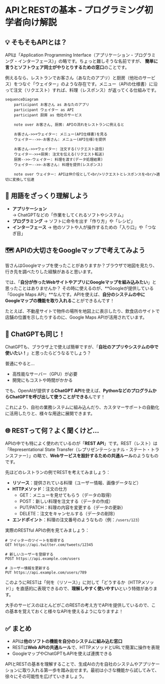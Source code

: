 # APIとRESTの基本 - プログラミング初学者向け解説

## 💡 そもそもAPIとは？

APIは「Application Programming Interface（アプリケーション・プログラミング・インターフェース）」の略です。ちょっと難しそうな名前ですが、
**簡単に言うとソフトウェア同士がやりとりするための窓口**のことです。

例えるなら、レストランでお客さん（あなたのアプリ）と厨房（他社のサービス）をつなぐ「ウェイター」のような存在です。メニュー（APIの仕様書）に沿って注文（リクエスト）すれば、料理（レスポンス）が返ってくる仕組みです。

```mermaid
sequenceDiagram
    participant お客さん as あなたのアプリ
    participant ウェイター as API
    participant 厨房 as 他社のサービス
    
    note over お客さん, 厨房: APIの流れをレストランに例えると
    
    お客さん->>+ウェイター: メニュー(API仕様書)を見る
    ウェイター-->>-お客さん: メニュー(API仕様)を提供
    
    お客さん->>+ウェイター: 注文する(リクエスト送信)
    ウェイター->>+厨房: 注文を伝える(リクエスト転送)
    厨房-->>-ウェイター: 料理を渡す(データ処理結果)
    ウェイター-->>-お客さん: 料理を提供(レスポンス)
    
    note over ウェイター: APIは仲介役として<br/>リクエストとレスポンスを<br/>適切に変換して伝達
```

## 🧠 用語をざっくり理解しよう

* **アプリケーション** → ChatGPTなどの「作業をしてくれるソフトやシステム」
* **プログラミング** → ソフトに命令を出す「作り方」や「レシピ」
* **インターフェース** → 他のソフトや人が操作するための「入り口」や「つなぎ目」

## 🗺️ APIの大切さをGoogleマップで考えてみよう

皆さんはGoogleマップを使ったことがありますか？ブラウザで地図を見たり、行き先を調べたりした経験があると思います。

では、「**自分が作ったWebサイトやアプリにGoogleマップを組み込みたい**」と思ったことはありませんか？
その時に使えるのが、**Googleが提供している「Google Maps API」**なんです。APIを使えば、**自分のシステムの中にGoogleマップの機能を取り入れる**ことができるんです！

たとえば、不動産サイトで物件の場所を地図上に表示したり、飲食店のサイトで店舗の位置を示したりするのに、Google Maps APIが活用されています。

## 🤖 ChatGPTも同じ！

ChatGPTも、ブラウザ上で使えば簡単ですが、「**自社のアプリやシステムの中で使いたい！**」と思ったらどうなるでしょう？

普通にやると…
* 高性能なサーバー（GPU）が必要
* 開発にもコストや時間がかかる

でも、OpenAIが提供する**ChatGPT API**を使えば、**PythonなどのプログラムからChatGPTを呼び出して使うことができる**んです！

これにより、自社の業務システムに組み込んだり、カスタマーサポートの自動化に活用したりと、様々な用途に展開できます。

## 🌐 RESTって何？よく聞くけど...

APIの中でも特によく使われているのが「**REST API**」です。REST（レスト）は「Representational State Transfer（レプリゼンテーショナル・ステート・トランスファー）」の略で、**Webサービスを設計するための共通ルール**のようなものです。

先ほどのレストランの例でRESTを考えてみましょう：

* **リソース**：提供されている料理（ユーザー情報、画像データなど）
* **HTTPメソッド**：注文の仕方
  - GET：メニューを見せてもらう（データの取得）
  - POST：新しい料理を注文する（データの作成）
  - PUT/PATCH：料理の内容を変更する（データの更新）
  - DELETE：注文をキャンセルする（データの削除）
* **エンドポイント**：料理の注文番号のようなもの（例：`/users/123`）

実際のRESTful APIの例を見てみましょう：

```
# ツイッターのツイートを取得する
GET https://api.twitter.com/tweets/12345

# 新しいユーザーを登録する
POST https://api.example.com/users

# ユーザー情報を更新する
PUT https://api.example.com/users/789
```

このようにRESTは「何を（リソース）」に対して「どうするか（HTTPメソッド）」を直感的に表現できるので、**理解しやすく使いやすい**という特徴があります。

大手のサービスのほとんどがこのRESTの考え方でAPIを提供しているので、この基本を覚えておくと様々なAPIを使えるようになりますよ！

## ✅ まとめ

* APIは**他のソフトの機能を自分のシステムに組み込む窓口**
* RESTは**Web APIの共通ルール**で、HTTPメソッドとURLで簡潔に操作を表現
* GoogleマップやChatGPTもAPIを使えば連携できる

APIとRESTの基本を理解することで、生成AIの力を自社のシステムやアプリケーションに取り入れる第一歩を踏み出せます。最初は小さな機能から試してみて、徐々にその可能性を広げていきましょう。